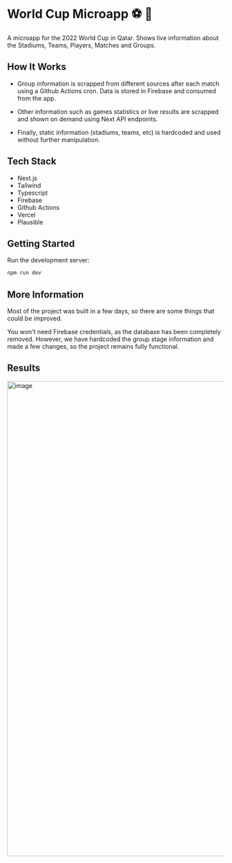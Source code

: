 # World Cup Microapp ⚽ 🎉

A microapp for the 2022 World Cup in Qatar.
Shows live information about the Stadiums, Teams, Players, Matches and Groups.

## How It Works

- Group information is scrapped from different sources after each match using a Github Actions cron. Data is stored in Firebase and consumed from the app.

- Other information such as games statistics or live results are scrapped and shown on demand using Next API endpoints.

- Finally, static information (stadiums, teams, etc) is hardcoded and used without further manipulation.

## Tech Stack

- Next.js
- Tailwind
- Typescript
- Firebase
- Github Actions
- Vercel
- Plausible

## Getting Started

Run the development server:

```bash
npm run dev
```

## More Information

Most of the project was built in a few days, so there are some things that could be improved.

You won't need Firebase credentials, as the database has been completely removed. However, we have hardcoded the group stage information and made a few changes, so the project remains fully functional.

## Results

<img width="1101" alt="image" src="https://user-images.githubusercontent.com/37018474/212161030-c307048d-4f2b-402f-a7f9-e6dbaeb7b766.png">
